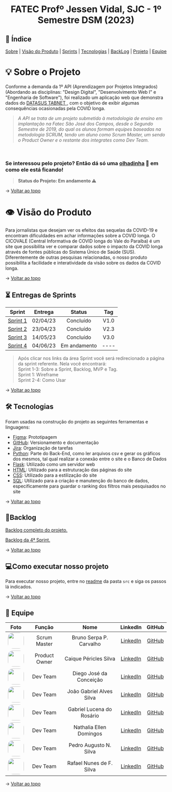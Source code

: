 <br id="topo">
<h1 style="text-align: center"> FATEC Profº Jessen Vidal, SJC - 1º Semestre DSM (2023)</h1>

## :mag_right: Índice
<p style="text-align: center">
    <a href="#sobre">Sobre</a> |
    <a href="#visão_do_produto">Visão do Produto</a> |
    <a href="#sprints">Sprints</a> |
    <a href="#tecnologias">Tecnologias</a> |
    <a href="#backLog">BackLog</a> | 
    <a href="#projeto">Projeto</a> | 
    <a href="#equipe">Equipe</a>
</p>

<span id="sobre">

# :bulb: Sobre o Projeto
    
Conforme a demanda da 1º API (Aprendizagem por Projetos Integrados) (Abordando as disciplinas: "Design Digital", "Desenvolvimento Web I" e "Engenharia de Software"), foi realizado um aplicação web que demonstra dados do <a href="https://datasus.saude.gov.br/informacoes-de-saude-tabnet/r"> DATASUS TABNET </a>, com o objetivo de exibir algumas consequências ocasionadas pela COVID longa.
> _A API se trata de um projeto  submetido à metodologia de ensino em implantação na Fatec São José dos Campos, desde o Segundo Semestre de 2019, do qual os alunos formam equipes baseadas na metodologia SCRUM, tendo um aluno como Scrum Master, um sendo o Product Owner e o restante dos integrates como Dev Team._

<br>

### Se interessou pelo projeto? Então dá só uma <a href="https://github.com/equipedevo/API_1/blob/main/doc/sprint/Sprints%20Anteriores/Sprint3.md#sobre-a-sprint"> olhadinha</a> :movie_camera: em como ele está ficando!

> **Status do Projeto: Em andamento :warning:** 

→ [Voltar ao topo](#topo)


<span id="visão_do_produto">

# :eye: Visão do Produto

Para jornalistas que desejam ver os efeitos das sequelas da COVID-19 e encontram dificuldades em achar informações sobre a COVID longa. O CICOVALE (Central Informativa de COVID longa do Vale do Paraíba) é um site que possibilita ver e comparar dados sobre o impacto da COVID longa através de fontes públicas do Sistema Único de Saúde (SUS). Diferentemente de outras pesquisas relacionadas, o nosso produto possibilita a facilidade e interatividade da visão sobre os dados da COVID longa.

→ [Voltar ao topo](#topo)

<span id="sprints">

## :hourglass_flowing_sand:	Entregas de Sprints

|                          Sprint                          |  Entrega |    Status    | Tag  |
| :------------------------------------------------------: | :------: | :----------: | :--: |
| [Sprint 1](./doc/sprint/Sprints%20Anteriores/Sprint1.md) | 02/04/23 | Concluído    | V1.0 |
| [Sprint 2](./doc/sprint/Sprints%20Anteriores/Sprint2.md) | 23/04/23 | Concluído    | V2.3 |
| [Sprint 3](./doc/sprint/Sprints%20Anteriores/Sprint3.md) | 14/05/23 | Concluído    | V3.0 |
| [Sprint 4](./doc/sprint/README_sprint.md)                | 04/06/23 | Em andamento | ---- |

>Após clicar nos links da área Sprint você será redirecionado a página da sprint referente. Nela você encontrará: <br/>
>Sprint 1-3: Sobre a Sprint, Backlog, MVP e Tag. <br/>
>Sprint 1:  Wireframe <br/>
>Sprint 2-4: Como Usar

→ [Voltar ao topo](#topo)

<span id="tecnologias">

## 🛠️ Tecnologias

Foram usadas na construção do projeto as seguintes ferramentas e linguagens:

- [Figma](http://www.figma.com): Prototipagem
- [GitHub](https://github.com/): Versionamento e documentação
- [Jira](https://www.atlassian.com/software/jira): Organização de tarefas
- [Python](https://www.python.org): Parte do Back-End, como ler arquivos csv e gerar os gráficos dos mesmos, tal qual realizar a conexão entre o site e o Banco de Dados
- [Flask](https://flask.palletsprojects.com): Utilizado como um servidor web
- [HTML](https://html.spec.whatwg.org): Utilizado para a estruturação das páginas do site
- [CSS](https://www.w3.org/Style/CSS/#specs): Utilizado para a estilização do site
- [SQL](https://www.w3schools.com/sql/): Utilizado para a criação e manutenção do banco de dados, especificamente para guardar o ranking dos filtros mais pesquisados no site

→ [Voltar ao topo](#topo)

<span id="backLog">

## :scroll:Backlog
[Backlog completo do projeto.](./doc/sprint/BacklogCompleto.md) 

[Backlog da 4ª Sprint.](./doc/sprint/Backlog_sprint.md)


→ [Voltar ao topo](#topo)

<span id="projeto">

## :computer:Como executar nosso projeto

Para executar nosso projeto, entre no [readme](https://github.com/equipedevo/API_1/tree/main/src) da pasta `src` e siga os passos lá indicados.

→ [Voltar ao topo](#topo)

<span id="equipe">

## :busts_in_silhouette: Equipe

|  Foto  |     Função    |           Nome            |                            LinkedIn                            |                      GitHub                       |
| :----: | :-----------: | :-----------------------: | :------------------------------------------------------------: | :-----------------------------------------------: |
| <img src="https://avatars.githubusercontent.com/u/79608249?v=4" width="50px" style="border-radius:15px"> | Scrum Master  | Bruno Serpa P. Carvalho   | [LinkedIn](https://www.linkedin.com/in/brunoserpa/)            | [GitHub](https://github.com/BrunoSerpa)           |
| <img src="https://avatars.githubusercontent.com/u/110677265?v=4" width="50px" style="border-radius:15px"> | Product Owner | Caique Péricles Silva     | [LinkedIn](https://www.linkedin.com/in/caiquepastelsilva)      | [GitHub](https://github.com/PasteldePaodeCoxinha) |
| <img src="https://media.licdn.com/dms/image/C4D03AQGTd4W294Wf3g/profile-displayphoto-shrink_800_800/0/1661381335596?e=2147483647&v=beta&t=xcDaKz9mTYTgF-IgoNCEqbVd5C0mSHiEukTr1cr38ow" width="50px" style="border-radius:15px"> | Dev Team      | Diego José da Conceição   | [LinkedIn](https://www.linkedin.com/in/diegando)               | [GitHub](https://github.com/diegojose94)          |
| <img src="https://media.licdn.com/dms/image/D4E03AQGXwcy_4u-TOw/profile-displayphoto-shrink_800_800/0/1680608761312?e=2147483647&v=beta&t=mcMHDDqGD1cO3WMfbaQ9RXAMumrXcvDtsRIm608g_C8" width="50px" style="border-radius:15px"> | Dev Team      | João Gabriel Alves Silva  | [LinkedIn](https://www.linkedin.com/in/joaogabriel21)          | [GitHub](https://github.com/LuckySky2)            |
| <img src="https://avatars.githubusercontent.com/u/112097074?v=4" width="50px" style="border-radius:15px"> | Dev Team      | Gabriel Lucena do Rosário | [LinkedIn](https://www.linkedin.com/in/lucena-gabriel)         | [GitHub](https://github.com/tGrimR34per)          |
| <img src="https://media.licdn.com/dms/image/C4E03AQG3vHYhNcpzIA/profile-displayphoto-shrink_800_800/0/1646336622562?e=2147483647&v=beta&t=405OpQsC16famcsLgG-XXL-W2CGE0h1j8RiVXw3ghzY" width="50px" style="border-radius:15px"> | Dev Team      | Nathalia Ellen Domingos   | [LinkedIn](https://www.linkedin.com/in/nathalia-domingos15)    | [GitHub](https://github.com/nathalia-domingos)    |
| <img src="https://avatars.githubusercontent.com/u/126725401?v=4" width="50px" style="border-radius:15px"> | Dev Team      | Pedro Augusto N. Silva    | [LinkedIn](https://www.linkedin.com/in/pedroaugustonogueira)   | [GitHub](https://github.com/pedroansdev)          |
| <img src="https://avatars.githubusercontent.com/u/76886825?v=4" width="50px" style="border-radius:15px"> | Dev Team      | Rafael Nunes de F. Silva  | [LinkedIn](https://www.linkedin.com/in/rafael-silva-467b3223a) | [GitHub](https://github.com/Rafael-Nunes-Silva)   |

→ [Voltar ao topo](#topo)
